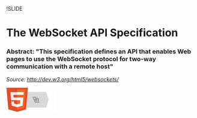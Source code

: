 !SLIDE

# The WebSocket API Specification #

### **Abstract:** "This specification defines an API that enables Web pages to use the WebSocket protocol for two-way communication with a remote host" ###

*Source: http://dev.w3.org/html5/websockets/*

<div class="title_slide">
	<div class="connect_notes">
		<a href="http://www.w3.org/html/logo/">
		<img src="../opening/html5-connection.png" alt="HTML5" />
		</a>
	</div>
</div>